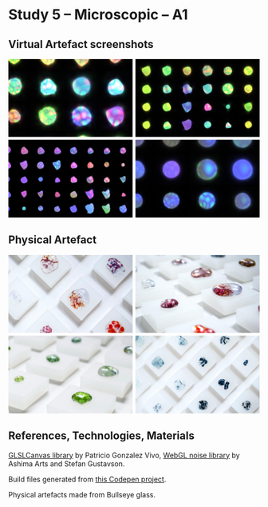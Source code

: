 # Study 5 – Microscopic – A1

## Virtual Artefact screenshots

![Screenshots](/5-microscopic/thumbnails/virtual.jpg?raw=true)

## Physical Artefact

![Photos](/5-microscopic/thumbnails/physical.jpg?raw=true)

## References, Technologies, Materials

[GLSLCanvas library](https://github.com/patriciogonzalezvivo/glslCanvas/) by Patricio Gonzalez Vivo, [WebGL noise library](https://github.com/ashima/webgl-noise) by Ashima Arts and Stefan Gustavson.

Build files generated from [this Codepen project](https://codepen.io/pouretrebelle/project/editor/3ca8f0f155cdf231996c36abfee72c56/AkmQqZ/).

Physical artefacts made from Bullseye glass.
